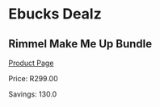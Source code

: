 
# Ebucks Dealz
## Rimmel Make Me Up Bundle
[Product Page](https://www.ebucks.com/web/shop/productSelected.do?prodId=1132993204&catId=1158500560)

Price: R299.00

Savings: 130.0


	